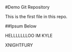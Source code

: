 #Demo Git Repository

This is the first file in this repo.

##Ipsum Below

HELLLLLLLOO IM KYLE


XNIGHTFURY